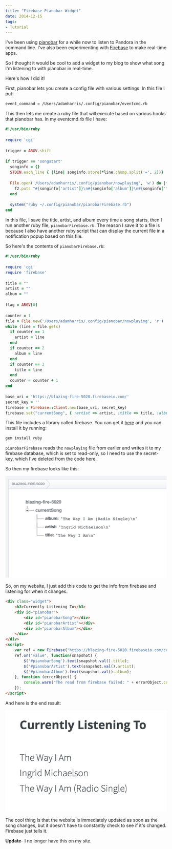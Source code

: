 ```yaml
---
title: "Firebase Pianobar Widget"
date: 2014-12-15
tags:
- Tutorial
---
```


I've been using [pianobar](http://6xq.net/projects/pianobar/) for a while now to listen to Pandora in the command line. I've also been experimenting with [Firebase](https://www.firebase.com/) to make real-time apps.

So I thought it would be cool to add a widget to my blog to show what song I'm listening to with pianobar in real-time.

Here's how I did it!

First, pianobar lets you create a config file with various settings. In this file I put:

```bash
event_command = /Users/adamharris/.config/pianobar/eventcmd.rb
```

This then lets me create a ruby file that will execute based on various hooks that pianobar has. In my eventcmd.rb file I have:

```ruby
#!/usr/bin/ruby

require 'cgi'

trigger = ARGV.shift

if trigger == 'songstart'
  songinfo = {}
  STDIN.each_line { |line| songinfo.store(*line.chomp.split('=', 2))}

  File.open('/Users/adamharris/.config/pianobar/nowplaying', 'w') do |f2|
    f2.puts "#{songinfo['artist']}\n#{songinfo['album']}\n#{songinfo['title']}"
  end

  system("ruby ~/.config/pianobar/pianobarFirebase.rb")
end
```

In this file, I save the title, artist, and album every time a song starts, then I run another ruby file, `pianobarFirebase.rb`. The reason I save it to a file is because I also have another ruby script that can display the current file in a notification popup based on this file.

So here's the contents of `pianobarFirebase.rb`:


```ruby
#!/usr/bin/ruby

require 'cgi'
require 'firebase'

title = ""
artist = ""
album = ""

flag = ARGV[0]

counter = 1
file = File.new('/Users/adamharris/.config/pianobar/nowplaying', 'r')
while (line = file.gets)
  if counter == 1
    artist = line
  end
  if counter == 2
    album = line
  end
  if counter == 3
    title = line
  end
  counter = counter + 1
end

base_uri = 'https://blazing-fire-5020.firebaseio.com/'
secret_key = ''
firebase = Firebase::Client.new(base_uri, secret_key)
firebase.set("currentSong", { :artist => artist, :title => title, :album => album})
```

This file includes a library called firebase. You can get it [here](https://github.com/oscardelben/firebase-ruby) and you can install it by running:

```bash
gem install ruby
```

`pianobarFirebase` reads the `nowplaying` file from earlier and writes it to my firebase database, which is set to read-only, so I need to use the secret-key, which I've deleted from the code here.

So then my firebase looks like this:

![firebase](./firebase.png)

So, on my website, I just add this code to get the info from firebase and listening for when it changes.

```html
<div class="widget">
	<h3>Currently Listening To</h3>
	<div id="pianobar">
		<div id="pianobarSong"></div>
		<div id="pianobarArtist"></div>
		<div id="pianobarAlbum"></div>
	</div>
</div>
<script>
	var ref = new Firebase("https://blazing-fire-5020.firebaseio.com/currentSong");
	ref.on("value", function(snapshot) {
		$('#pianobarSong').text(snapshot.val().title);
		$('#pianobarArtist').text(snapshot.val().artist);
		$('#pianobarAlbum').text(snapshot.val().album);
	}, function (errorObject) {
		console.warn("The read from firebase failed: " + errorObject.code);
	});
</script>
```

And here is the end result:

![widget](./firebaseWidget.png)

The cool thing is that the website is immediately updated as soon as the song changes, but it doesn't have to constantly check to see if it's changed. Firebase just tells it.

**Update**- I no longer have this on my site.
